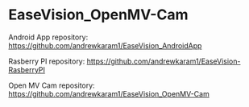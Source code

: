 # EaseVision_OpenMV-Cam


Android App repository: https://github.com/andrewkaram1/EaseVision_AndroidApp


Rasberry PI repository: https://github.com/andrewkaram1/EaseVision-RasberryPI


Open MV Cam repository: https://github.com/andrewkaram1/EaseVision_OpenMV-Cam


